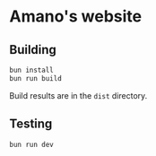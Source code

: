 # Amano's website

## Building

```bash
bun install
bun run build
```

Build results are in the `dist` directory.

## Testing

```bash
bun run dev
```
